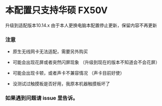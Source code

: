 #  本配置只支持华硕 FX50V 

升级到适配版本10.14.x
由于本人更换电脑本配置停止更新，保留内容不再更新

### 注意

- 原生无线网卡无法适配，需要另外购买

- 可能会出现花屏或者突然闪屏现象 （升级到现在的版本不知道会不会花屏）

- 可能会出现卡顿，或者声卡不兼容情况 （声卡目前好使）

- 没测试过触摸板是否好用，我原本机器触摸板坏了

### 如果遇到问题请 issue 里告诉。

